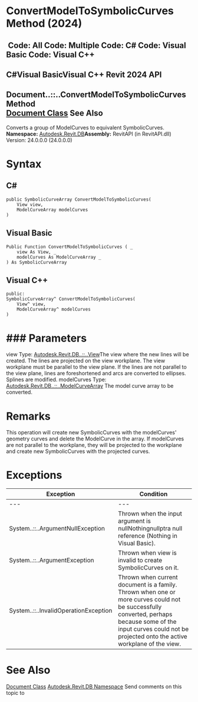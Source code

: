 # ConvertModelToSymbolicCurves Method (2024)

﻿
 Code: All Code: Multiple Code: C# Code: Visual Basic Code: Visual C++   
---  
C#Visual BasicVisual C++
Revit 2024 API  
---  
Document..::..ConvertModelToSymbolicCurves Method   
[Document Class](db03274b-a107-aa32-9034-f3e0df4bb1ec.md "Document Class") See Also  
---  
Converts a group of ModelCurves to equivalent SymbolicCurves.
**Namespace:** [Autodesk.Revit.DB](87546ba7-461b-c646-cbb1-2cb8f5bff8b2.md "Autodesk.Revit.DB Namespace")**Assembly:** RevitAPI (in RevitAPI.dll) Version: 24.0.0.0 (24.0.0.0)
# Syntax
C#  
---  
```text
public SymbolicCurveArray ConvertModelToSymbolicCurves(
	View view,
	ModelCurveArray modelCurves
)
```
  
Visual Basic  
---  
```text
Public Function ConvertModelToSymbolicCurves ( _
	view As View, _
	modelCurves As ModelCurveArray _
) As SymbolicCurveArray
```
  
Visual C++  
---  
```text
public:
SymbolicCurveArray^ ConvertModelToSymbolicCurves(
	View^ view, 
	ModelCurveArray^ modelCurves
)
```
  
# ### Parameters
view
    Type: [Autodesk.Revit.DB..::..View](fb92a4e7-f3a7-ef14-e631-342179b18de9.md "View Class")The view where the new lines will be created. The lines are projected on the view workplane. The view workplane must be parallel to the view plane. If the lines are not parallel to the view plane, lines are foreshortened and arcs are converted to ellipses. Splines are modified.
modelCurves
    Type: [Autodesk.Revit.DB..::..ModelCurveArray](c7852e5b-0a34-771f-584f-3e9513bca50e.md "ModelCurveArray Class") The model curve array to be converted.
# Remarks
This operation will create new SymbolicCurves with the modelCurves' geometry curves and delete the ModelCurve in the array. If modelCurves are not parallel to the workplane, they will be projected to the workplane and create new SymbolicCurves with the projected curves.
# Exceptions
| Exception | Condition |
| --- | --- |
| --- | --- |
| System..::..ArgumentNullException | Thrown when the input argument is nullNothingnullptra null reference (Nothing in Visual Basic). |
| System..::..ArgumentException | Thrown when view is invalid to create SymbolicCurves on it. |
| System..::..InvalidOperationException | Thrown when current document is a family. Thrown when one or more curves could not be successfully converted, perhaps because some of the input curves could not be projected onto the active workplane of the view. |

# See Also
[Document Class](db03274b-a107-aa32-9034-f3e0df4bb1ec.md "Document Class")
[Autodesk.Revit.DB Namespace](87546ba7-461b-c646-cbb1-2cb8f5bff8b2.md "Autodesk.Revit.DB Namespace")
Send comments on this topic to 